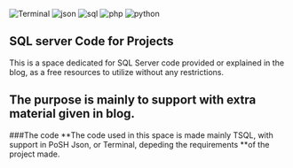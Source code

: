 ![Terminal](images/bash-1.svg)
![json](images/json.svg)
![sql](images/microsoft-sql-server.svg)
![php](images/php.svg)
![python](images/python-5.svg)
## SQL server Code for Projects

This is a space dedicated for SQL Server code provided or explained in the blog,
as a free resources to utilize without any restrictions.

## The purpose is mainly to support with extra material given in blog. 

###The code
**The code used in this space is made mainly TSQL, with support in PoSH Json, or Terminal, depeding the requirements 
**of the project made.


